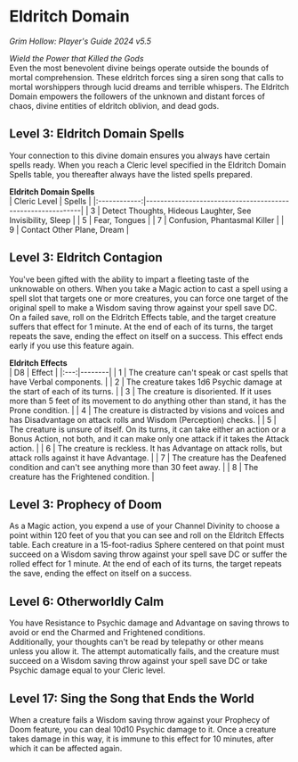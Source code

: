 # Eldritch Domain
*Grim Hollow: Player's Guide 2024 v5.5*

*Wield the Power that Killed the Gods*  
Even the most benevolent divine beings operate outside the bounds of mortal comprehension. These eldritch forces sing a siren song that calls to mortal worshippers through lucid dreams and terrible whispers. The Eldritch Domain empowers the followers of the unknown and distant forces of chaos, divine entities of eldritch oblivion, and dead gods.

## Level 3: Eldritch Domain Spells
Your connection to this divine domain ensures you always have certain spells ready. When you reach a Cleric level specified in the Eldritch Domain Spells table, you thereafter always have the listed spells prepared.

**Eldritch Domain Spells**  
| Cleric Level | Spells                                                     |
|:------------:|------------------------------------------------------------|
| 3            | Detect Thoughts, Hideous Laughter, See Invisibility, Sleep |
| 5            | Fear, Tongues                                              |
| 7            | Confusion, Phantasmal Killer                               |
| 9            | Contact Other Plane, Dream                                 |

## Level 3: Eldritch Contagion
You've been gifted with the ability to impart a fleeting taste of the unknowable on others. When you take a Magic action to cast a spell using a spell slot that targets one or more creatures, you can force one target of the original spell to make a Wisdom saving throw against your spell save DC. On a failed save, roll on the Eldritch Effects table, and the target creature suffers that effect for 1 minute. At the end of each of its turns, the target repeats the save, ending the effect on itself on a success. This effect ends early if you use this feature again.

**Eldritch Effects**  
| D8  | Effect |
|:---:|--------|
| 1   | The creature can't speak or cast spells that have Verbal components. |
| 2   | The creature takes 1d6 Psychic damage at the start of each of its turns. |
| 3   | The creature is disoriented. If it uses more than 5 feet of its movement to do anything other than stand, it has the Prone condition. |
| 4   | The creature is distracted by visions and voices and has Disadvantage on attack rolls and Wisdom (Perception) checks. |
| 5   | The creature is unsure of itself. On its turns, it can take either an action or a Bonus Action, not both, and it can make only one attack if it takes the Attack action. |
| 6   | The creature is reckless. It has Advantage on attack rolls, but attack rolls against it have Advantage. |
| 7   | The creature has the Deafened condition and can't see anything more than 30 feet away. |
| 8   | The creature has the Frightened condition. |

## Level 3: Prophecy of Doom
As a Magic action, you expend a use of your Channel Divinity to choose a point within 120 feet of you that you can see and roll on the Eldritch Effects table. Each creature in a 15-foot-radius Sphere centered on that point must succeed on a Wisdom saving throw against your spell save DC or suffer the rolled effect for 1 minute. At the end of each of its turns, the target repeats the save, ending the effect on itself on a success.

## Level 6: Otherworldly Calm
You have Resistance to Psychic damage and Advantage on saving throws to avoid or end the Charmed and Frightened conditions.  
Additionally, your thoughts can't be read by telepathy or other means unless you allow it. The attempt automatically fails, and the creature must succeed on a Wisdom saving throw against your spell save DC or take Psychic damage equal to your Cleric level.

## Level 17: Sing the Song that Ends the World
When a creature fails a Wisdom saving throw against your Prophecy of Doom feature, you can deal 10d10 Psychic damage to it. Once a creature takes damage in this way, it is immune to this effect for 10 minutes, after which it can be affected again.